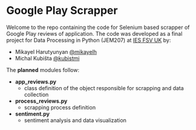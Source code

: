 # Google Play Scrapper
Welcome to the repo containing the code for Selenium based scrapper of Google Play reviews of application.
The code was developed as a final project for Data Processing in Python (JEM207) at [IES FSV UK](http://ies.fsv.cuni.cz) by:
- Mikayel Harutyunyan [@mikayelh](https://github.com/mikayelh)
- Michal Kubišta [@kubistmi](https://github.com/kubistmi)

The **planned** modules follow:
- **app_reviews.py**
    - class definition of the object responsible for scrapping and data collection
- **process_reviews.py**
    - scrapping process definition
- **sentiment.py**
    - sentiment analysis and data visualization
 
